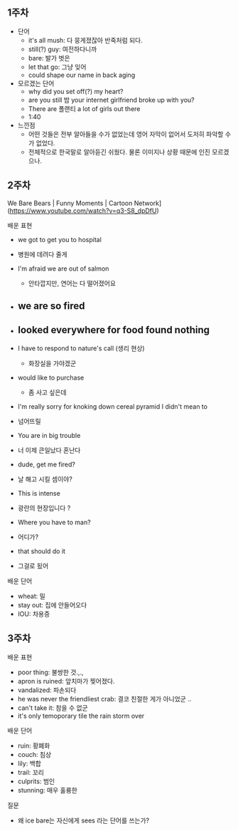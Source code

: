 ## 1주차

- 단어
  - it's all mush: 다 뭉게졌잖아 반죽처럼 되다.
  - still(?) guy: 여전하다니까
  - bare: 발가 벗은
  - let that go: 그냥 잊어
  - could shape our name in back aging
- 모르겠는 단어
  - why did you set off(?) my heart?
  - are you still 밤 your internet girlfriend broke up with you?
  - There are 폴랜티 a lot of girls out there
  - 1:40
- 느낀점
  - 어떤 것들은 전부 알아들을 수가 없었는데 영어 자막이 없어서 도저히 파악할 수가 없었다.
  - 전체적으로 한국말로 알아듣긴 쉬웠다. 물론 이미지나 상황 때문에 인진 모르겠으나.



## 2주차

We Bare Bears | Funny Moments | Cartoon Network](https://www.youtube.com/watch?v=q3-S8_dpDfU)

배운 표현

- we got to get you to hospital
  
- 병원에 데려다 줄게
  
- I'm afraid we are out of salmon

  - 안타깝지만, 연어는 다 떨어졌어요

- ## we are so fired

- ## looked everywhere for food found nothing

- I have to respond to nature's call (생리 현상)

  - 화장실을 가야겠군

- would like to purchase

  - 좀 사고 싶은데

-  I'm really sorry for knoking down cereal pyramid I didn't mean to

  - 넘어뜨릴

-  You are in big trouble

  - 너 이제 큰일났다 혼난다

-  dude, get me fired?

  - 날 해고 시킬 셈이야?

-   This is intense

  - 광란의 현장입니다 ?

-   Where you have to man?

  - 어디가?

-  that should do it

  - 그걸로 됬어

배운 단어

- wheat: 밀
- stay out: 집에 안들어오다
- IOU: 차용증

## 3주차

배운 표현

- poor thing: 불쌍한 것.,.,
- apron is ruined: 앞치마가 찢어졌다.
- vandalized: 파손되다
- he was never the friendliest crab: 결코 친절한 게가 아니었군 ..
- can't take it: 참을 수 없군
- it's only temoporary tile the rain storm over

배운 단어

- ruin: 황폐화
- couch: 침상
- lily: 백합
- trail: 꼬리
- culprits: 범인
- stunning: 매우 훌륭한

질문

- 왜 ice bare는 자신에게 sees 라는 단어를 쓰는가?